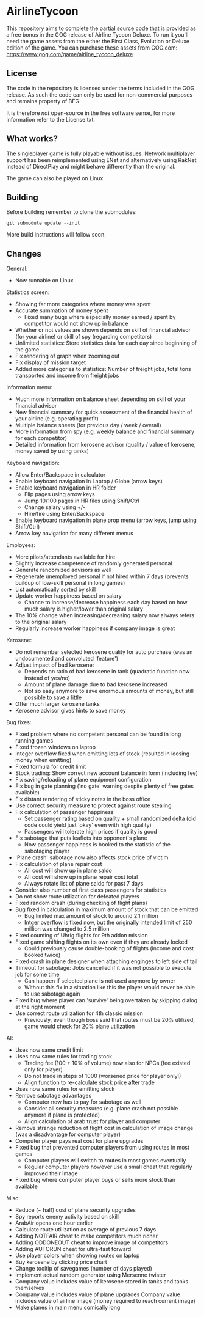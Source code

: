 # AirlineTycoon

This repository aims to complete the partial source code that is provided as a free bonus in the GOG release
of Airline Tycoon Deluxe. To run it you'll need the game assets from the either the First Class, Evolution or
Deluxe edition of the game. You can purchase these assets from GOG.com: https://www.gog.com/game/airline_tycoon_deluxe

## License

The code in the repository is licensed under the terms included in the GOG release. As such the code can
only be used for non-commercial purposes and remains property of BFG.

It is therefore *not* open-source in the free software sense, for more information refer to the License.txt.

## What works?

The singleplayer game is fully playable without issues. Network multiplayer support has been reimplemented using
ENet and alternatively using RakNet instead of DirectPlay and might behave differently than the original.

The game can also be played on Linux.

## Building

Before building remember to clone the submodules:

```
git submodule update --init
```

More build instructions will follow soon.

## Changes

General:
* Now runnable on Linux

Statistics screen:
* Showing far more categories where money was spent
* Accurate summation of money spent
   * Fixed many bugs where especially money earned / spent by competitor would not show up in balance
* Whether or not values are shown depends on skill of financial advisor (for your airline) or skill of spy (regarding competitors)
* Unlimited statistics: Store statistics data for each day since beginning of the game
* Fix rendering of graph when zooming out
* Fix display of mission target
* Added more categories to statistics: Number of freight jobs, total tons transported and income from freight jobs

Information menu:
* Much more information on balance sheet depending on skill of your financial advisor
* New financial summary for quick assessment of the financial health of your airline (e.g. operating profit)
* Multiple balance sheets (for previous day / week / overall)
* More information from spy (e.g. weekly balance and financial summary for each competitor)
* Detailed information from kerosene advisor (quality / value of kerosene, money saved by using tanks)

Keyboard navigation:
* Allow Enter/Backspace in calculator
* Enable keyboard navigation in Laptop / Globe (arrow keys)
* Enable keyboard navigation in HR folder
    * Flip pages using arrow keys
    * Jump 10/100 pages in HR files using Shift/Ctrl
    * Change salary using +/-
    * Hire/fire using Enter/Backspace
* Enable keyboard navigation in plane prop menu (arrow keys, jump using Shift/Ctrl)
* Arrow key navigation for many different menus

Employees:
* More pilots/attendants available for hire
* Slightly increase competence of randomly generated personal
* Generate randomized advisors as well
* Regenerate unemployed personal if not hired within 7 days (prevents buildup of low-skill personal in long games)
* List automatically sorted by skill
* Update worker happiness based on salary
    * Chance to increase/decrease happiness each day based on how much salary is higher/lower than original salary
* The 10% change when increasing/decreasing salary now always refers to the original salary
* Regularly increase worker happiness if company image is great

Kerosene:
* Do not remember selected kerosene quality for auto purchase (was an undocumented and convoluted 'feature')
* Adjust impact of bad kerosene:
    * Depends on ratio of bad kerosene in tank (quadratic function now instead of yes/no)
    * Amount of plane damage due to bad kerosene increased
    * Not so easy anymore to save enormous amounts of money, but still possible to save a little
* Offer much larger kerosene tanks
* Kerosene advisor gives hints to save money

Bug fixes:
* Fixed problem where no competent personal can be found in long running games
* Fixed frozen windows on laptop
* Integer overflow fixed when emitting lots of stock (resulted in loosing money when emitting)
* Fixed formula for credit limit
* Stock trading: Show correct new account balance in form (including fee)
* Fix saving/reloading of plane equipment configuration
* Fix bug in gate planning ('no gate' warning despite plenty of free gates available)
* Fix distant rendering of sticky notes in the boss office
* Use correct security measure to protect against route stealing
* Fix calculation of passenger happiness
    * Set passenger rating based on quality + small randomized delta (old code could yield just 'okay' even with high quality)
    * Passengers will tolerate high prices if quality is good
* Fix sabotage that puts leaflets into opponent's plane
    * Now passenger happiness is booked to the statistic of the sabotaging player
* 'Plane crash' sabotage now also affects stock price of victim
* Fix calculation of plane repair cost
    * All cost will show up in plane saldo
    * All cost will show up in plane repair cost total
    * Always rotate list of plane saldo for past 7 days
* Consider also number of first class passengers for statistics
* Do not show route utilization for defeated players
* Fixed random crash (during checking of flight plans)
* Bug fixed in calculation in maximum amount of stock that can be emitted
    * Bug limited max amount of stock to around 2.1 million
    * Intger overflow is fixed now, but the originally intended limit of 250 million was changed to 2.5 million
* Fixed counting of Uhrig flights for 9th addon mission
* Fixed game shifting flights on its own even if they are already locked
    * Could previously cause double-booking of flights (income and cost booked twice)
* Fixed crash in plane designer when attaching enginges to left side of tail
* Timeout for sabotage: Jobs cancelled if it was not possible to execute job for some time
    * Can happen if selected plane is not used anymore by owner
    * Without this fix in a situation like this the player would never be able to use sabotage again
* Fixed bug where player can 'survive' being overtaken by skipping dialog at the right moment
* Use correct route utilization for 4th classic mission
    * Previously, even though boss said that routes must be 20% utilized, game would check for 20% plane utilization

AI:
* Uses now same credit limit
* Uses now same rules for trading stock
    * Trading fee (100 + 10% of volume) now also for NPCs (fee existed only for player)
    * Do not trade in steps of 1000 (worsened price for player only!)
    * Align function to re-calculate stock price after trade
* Uses now same rules for emitting stock
* Remove sabotage advantages
    * Computer now has to pay for sabotage as well
    * Consider all security measures (e.g. plane crash not possible anymore if plane is protected)
    * Align calculation of arab trust for player and computer
* Remove strange reduction of flight cost in calculation of image change (was a disadvantage for computer player)
* Computer player pays real cost for plane upgrades
* Fixed bug that prevented computer players from using routes in most games
    * Computer players will switch to routes in most games eventually
    * Regular computer players however use a small cheat that regularly improved their image
* Fixed bug where computer player buys or sells more stock than available

Misc:
* Reduce (~ half) cost of plane security upgrades
* Spy reports enemy activity based on skill
* ArabAir opens one hour earlier
* Calculate route utilization as average of previous 7 days
* Adding NOTFAIR cheat to make competitors much richer
* Adding ODDONEOUT cheat to improve image of competitors
* Adding AUTORUN cheat for ultra-fast forward
* Use player colors when showing routes on laptop
* Buy kerosene by clicking price chart
* Change tooltip of savegames (number of days played)
* Implement actual random generator using Mersenne twister
* Company value includes value of kerosene stored in tanks and tanks themselves
* Company value includes value of plane upgrades
  Company value includes value of airline image (money required to reach current image)
* Make planes in main menu comically long
